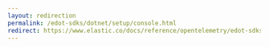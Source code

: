 ```yaml
---
layout: redirection
permalink: /edot-sdks/dotnet/setup/console.html
redirect: https://www.elastic.co/docs/reference/opentelemetry/edot-sdks/dotnet/setup/console
---
```

